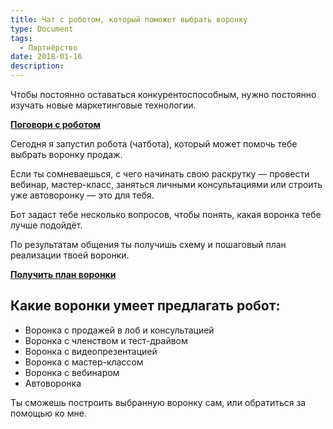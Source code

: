```yaml
---
title: Чат с роботом, который поможет выбрать воронку
type: Document
tags:
  - Партнёрство
date: 2018-01-16
description: 
---
```


Чтобы постоянно оставаться конкурентоспособным, нужно постоянно изучать новые маркетинговые технологии.

__[Поговори с роботом](https://goo.gl/r6c1RD)__

Сегодня я запустил робота (чатбота), который может помочь тебе выбрать воронку продаж.

Если ты сомневаешься, с чего начинать свою раскрутку — провести вебинар, мастер-класс, заняться личными консультациями или строить уже автоворонку — это для тебя.

Бот задаст тебе несколько вопросов, чтобы понять, какая воронка тебе лучше подойдёт.

По результатам общения ты получишь схему и пошаговый план реализации твоей воронки.

__[Получить план воронки](https://goo.gl/r6c1RD)__

## Какие воронки умеет предлагать робот:

- Воронка с продажей в лоб и консультацией
- Воронка с членством и тест-драйвом
- Воронка с видеопрезентацией
- Воронка с мастер-классом
- Воронка с вебинаром
- Автоворонка

Ты сможешь построить выбранную воронку сам, или обратиться за помощью ко мне.
